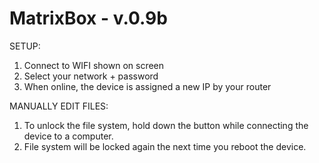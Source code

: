 MatrixBox - v.0.9b
================================

SETUP:
1. Connect to WIFI shown on screen
2. Select your network + password
3. When online, the device is assigned a new IP by your router

MANUALLY EDIT FILES:
1. To unlock the file system, hold down the button while connecting the device to a computer.
2. File system will be locked again the next time you reboot the device.
